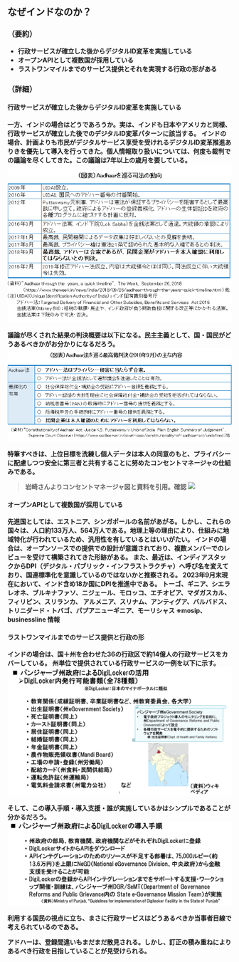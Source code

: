 ## なぜインドなのか？
### （要約）
- <B>行政サービスが確立した後からデジタルID変革を実施している
- <B>オープンAPIとして複数国が採用している
- <B>ラストワンマイルまでのサービス提供とそれを実現する行政の形がある

### （詳細）
#### 行政サービスが確立した後からデジタルID変革を実施している
一方、インドの場合はどうであろうか。実は、インドも日本やアメリカと同様、行政サービスが確立した後でのデジタルID変革パターンに該当する。
インドの場合、計画よりも市民がデジタルサービス享受を受けれるデジタルID変革推進ありきを優先して導入を行ってきた。個人情報取り扱いについては、何度も裁判での議論を尽くしてきた。この議論は7年以上の歳月を要している。
![](../images/Aadhaarと最高裁.png)


議論が尽くされた結果の判決概要は以下になる。民主主義として、国・国民がどうあるべきかがお分かりになるだろう。
![](../images/Aadhaarと最高裁判決の概要.png)


特筆すべきは、上位目標を洗練し個人データは本人の同意のもと、プライバシーに配慮しつつ安全に第三者と共有することに努めたコンセントマネージャの仕組みである。

> 岩崎さんよりコンセントマネージャ図と資料を引用。確認
![](../images/IndiaStack-レイヤー3Data-DEPA図（Consent%20Manager）.png)

#### オープンAPIとして複数国が採用している

先進国としては、エストニア、シンガポールの名前があがる。しかし、これらの国々は、人口約133万人、564万人である。地理上等の理由により、仕組みに地域特化が行われているため、汎用性を有しているとはいいがたい。
インドの場合は、オープンソースでの提供での設計が意識されており、複数メンバーでのレビューを受けて構築されてきた形跡がある。
また、最近は、インディアスタックからDPI（デジタル・パブリック・インフラストラクチャ）へ呼び名を変えており、国連標準化を意識しているのではないかと推察される。
2023年9月末現在において、インド含め18か国にDPIを推進中である。
トーゴ、ギニア、シエラレオネ、ブルキナファソ、ニジェール、モロッコ、エチオピア、マダガスカル、フィリピン、スリランカ、 
アルメニア、スリナム、アンティグア、バルバドス、トリニダード・トバゴ、パプアニューギニア、モーリシャス
※mosip、businessline 情報

#### ラストワンマイルまでのサービス提供と行政の形
インドの場合は、国＋州を合わせた36の行政区で約14億人の行政サービスをカバーしている。
州単位で提供されている行政サービスの一例を以下に示す。
![](../images/州政府-DigiLockerの活用1.png)

そして、この導入手順・導入支援・誰が実施しているかはシンプルであることが分かるだろう。
![](../images/州政府-DigiLockerの活用2.png)

利用する国民の視点に立ち、まさに行政サービスはどうあるべきか当事者目線で考えられているのである。

アドハーは、登録間違いもまだまだ散見される。しかし、訂正の積み重ねによりあるべき行政を目指していることが見受けられる。
